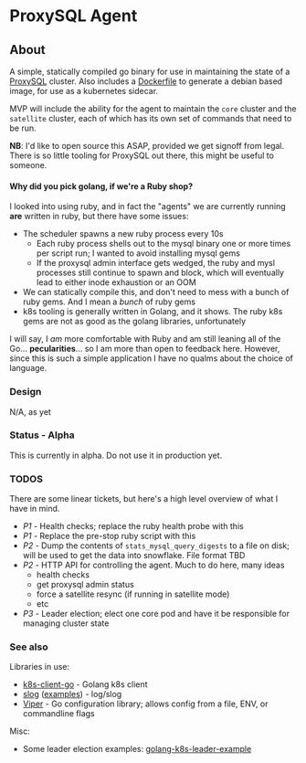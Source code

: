 # ProxySQL Agent

## About

A simple, statically compiled go binary for use in maintaining the state of a [ProxySQL](https://github.com/sysown/proxysql) cluster. Also includes a [Dockerfile](Dockerfile) to generate a debian based image, for use as a kubernetes sidecar.

MVP will include the ability for the agent to maintain the `core` cluster and the `satellite` cluster, each of which has its own set of commands that need to be run.

**NB**: I'd like to open source this ASAP, provided we get signoff from legal. There is so little tooling for ProxySQL out there, this might be useful to someone.

#### Why did you pick golang, if we're a Ruby shop?

I looked into using ruby, and in fact the "agents" we are currently running **are** written in ruby, but there have some issues:

- The scheduler spawns a new ruby process every 10s
  - Each ruby process shells out to the mysql binary one or more times per script run; I wanted to avoid installing mysql gems
  - If the proxysql admin interface gets wedged, the ruby and mysl processes still continue to spawn and block, which will eventually lead to either inode exhaustion or an OOM
- We can statically compile this, and don't need to mess with a bunch of ruby gems. And I mean a _bunch_ of ruby gems
- k8s tooling is generally written in Golang, and it shows. The ruby k8s gems are not as good as the golang libraries, unfortunately

I will say, I _am_ more comfortable with Ruby and am still leaning all of the Go... **pecularities**... so I am more than open to feedback here. However, since this is such a simple application I have no qualms about the choice of language.

### Design

N/A, as yet

### Status - Alpha

This is currently in alpha. Do not use it in production yet.

### TODOS

There are some linear tickets, but here's a high level overview of what I have in mind.

- *P1* - Health checks; replace the ruby health probe with this
- *P1* - Replace the pre-stop ruby script with this
- *P2* - Dump the contents of `stats_mysql_query_digests` to a file on disk; will be used to get the data into snowflake. File format TBD
- *P2* - HTTP API for controlling the agent. Much to do here, many ideas
  - health checks
  - get proxysql admin status
  - force a satellite resync (if running in satellite mode)
  - etc
- *P3* - Leader election; elect one core pod and have it be responsible for managing cluster state

### See also

Libraries in use:

* [k8s-client-go](https://github.com/kubernetes/client-go) - Golang k8s client
* [slog](https://pkg.go.dev/log/slog) ([examples](https://betterstack.com/community/guides/logging/logging-in-go/)) - log/slog
* [Viper](https://pkg.go.dev/github.com/spf13/viper) - Go configuration library; allows config from a file, ENV, or commandline flags

Misc:

* Some leader election examples: [golang-k8s-leader-example](https://github.com/mjasion/golang-k8s-leader-example)
